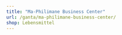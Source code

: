 ```yaml
---
title: "Ma-Philimane Business Center"
url: /ganta/ma-philimane-business-center/
shop: Lebensmittel
---
```


